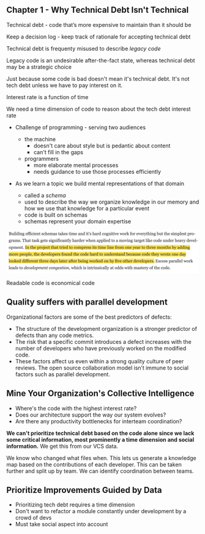 ## Chapter 1 - Why Technical Debt Isn't Technical

Technical debt - code that’s more expensive to maintain than it should be

Keep a decision log
    - keep track of rationale for accepting technical debt

Technical debt is frequenty misused to describe *legacy code*

Legacy code is an undesirable after-the-fact state, whereas technical debt may be a strategic choice

Just because some code is bad doesn't mean it's technical debt. It's not tech debt unless we have to pay interest on it.

Interest rate is a function of time

We need a time dimension of code to reason about the tech debt interest rate

- Challenge of programming - serving two audiences
    - the machine
        - doesn't care about style but is pedantic about content
        - can't fill in the gaps
    - programmers
        - more elaborate mental processes 
        - needs guidance to use those processes efficiently

- As we learn a topic we build mental representations of that domain
    - called a *schema*
    - used to describe the way we organize knowledge in our memory and how we use that knowledge for a particular event
    - code is built on schemas
    - schemas represent your domain expertise

![this hits home](images/ch_1_hits_home.png "this hits home")

Readable code is economical code

## Quality suffers with parallel development

 Organizational factors are some of the best predictors of defects:
 - The structure of the development organization is a stronger predictor of defects than any code metrics.
 - The risk that a specific commit introduces a defect increases with the number of developers who have previously worked on the modified code. 
 - These factors affect us even within a strong quality culture of peer reviews. The open source collaboration model isn’t immune to social factors such as parallel development. 

## Mine Your Organization's Collective Intelligence
- Where's the code with the highest interest rate?
- Does our architecture support the way our system evolves?
- Are there any productivity bottlenecks for interteam coordination?

**We can't prioritize technical debt based on the code alone since we lack some critical information, most prominently a time dimension and social information.** We get this from our VCS data.

We know who changed what files when. This lets us generate a knowledge map based on the contributions of each developer. This can be taken further and split up by team. We can identify coordination between teams.

## Prioritize Improvements Guided by Data
- Prioritizing tech debt requires a time dimension
- Don't want to refactor a module constantly under development by a crowd of devs
- Must take social aspect into account

